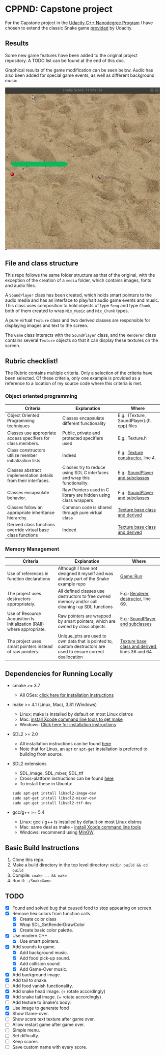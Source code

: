 # CPPND: Capstone project 
For the Capstone project in the [Udacity C++ Nanodegree Program](https://www.udacity.com/course/c-plus-plus-nanodegree--nd213) I have chosen to extend the classic Snake game [provided](https://github.com/udacity/CppND-Capstone-Snake-Game) by Udacity.

## Results 
Some new game features have been added to the original project repository. A TODO list can be found at the end of this doc.

Graphical results of the game modification can be seen below. Audio has also been added for special game events, as well as different background music.

<img src="snake_game.gif"/>

## File and class structure
This repo follows the same folder structure as that of the original, with the exception of the creation of a `media` folder, which contains images, fonts and audio files.

A `SoundPlayer` class has been created, which holds smart pointers to the audio media and has an interface to play/halt audio game events and music. This class uses composition to hold objects of type `Song` and type `Chunk`, both of them created to wrap `Mix_Music` and `Mix_Chunk` types.

A pure virtual `Texture` class and two derived classes are responsible for displaying images and text to the screen.

The `Game` class interacts with the `SoundPlayer` class, and the `Renderer` class contains several `Texture` objects so that it can display these textures on the screen.

## Rubric checklist!
The Rubric contains multiple criteria. Only a selection of the criteria have been selected. Of these criteria, only one example is provided as a reference to a location of my source code where this criteria is met.

### Object oriented programming
|Criteria| Explanation | Where |
| --- | --- | ---|
|Object Oriented Programming techniques| Classes encapsulate different functionality | E.g.: {Texture, SoundPlayer}.{h, cpp} files|
|Classes use appropriate access specifiers for class members.| Public, private and protected specifiers used | E.g.: Texture.h |
|Class constructors utilize member initialization lists.| Indeed | E.g.: [Texture constructor](src/texture.cpp), line 4.|
|Classes abstract implementation details from their interfaces.| Classes try to reduce using SDL C interfaces and wrap this functionality. | E.g.: [SoundPlayer and subclasses](src/soundplayer.h)|
|Classes encapsulate behavior.| Raw Pointers used in C library are hidden using class wrappers| E.g.: [SoundPlayer and subclasses](src/soundplayer.h)|
|Classes follow an appropriate inheritance hierarchy.| Common code is shared through pure virtual class | [Texture base class and derived](src/texture.h)|
|Derived class functions override virtual base class functions| Indeed | [Texture base class and derived](src/texture.h)|

### Memory Management
|Criteria| Explanation | Where |
| --- | --- | ---|
|Use of references in function declarations| Although I have not designed it myself and was already part of the Snake example repo | [Game::Run](src/game.h) |
|The project uses destructors appropriately.| All defined classes use destructors to free owned memory and/or call cleaning-up SDL functions | E.g.: [Renderer destructor](src/renderer.cpp), line 69.|
|Use of Resource Acquisition Is Initialization (RAII) where appropriate.| Raw pointers are wrapped by smart pointers, which are owned by class objects | E.g.: [SoundPlayer and subclasses](src/soundplayer.h)|
|The project uses smart pointers instead of raw pointers.| Unique_ptrs are used to own data that is pointed to, custom destructors are used to ensure correct deallocation | [Texture base class and derived](src/texture.h), lines 36 and 64|

## Dependencies for Running Locally
* cmake >= 3.7
  * All OSes: [click here for installation instructions](https://cmake.org/install/)
* make >= 4.1 (Linux, Mac), 3.81 (Windows)
  * Linux: make is installed by default on most Linux distros
  * Mac: [install Xcode command line tools to get make](https://developer.apple.com/xcode/features/)
  * Windows: [Click here for installation instructions](http://gnuwin32.sourceforge.net/packages/make.htm)
* SDL2 >= 2.0
  * All installation instructions can be found [here](https://wiki.libsdl.org/Installation)
  * Note that for Linux, an `apt` or `apt-get` installation is preferred to building from source.
* SDL2 extensions
  * SDL_image, SDL_mixer, SDL_ttf
  * Cross-platform instructions can be found [here](http://lazyfoo.net/tutorials/SDL/06_extension_libraries_and_loading_other_image_formats/index.php)
  * To install these in Ubuntu:

  ```shell
  sudo apt-get install libsdl2-image-dev
  sudo apt-get install libsdl2-mixer-dev
  sudo apt-get install libsdl2-ttf-dev
  ``` 

* gcc/g++ >= 5.4
  * Linux: gcc / g++ is installed by default on most Linux distros
  * Mac: same deal as make - [install Xcode command line tools](https://developer.apple.com/xcode/features/)
  * Windows: recommend using [MinGW](http://www.mingw.org/)

## Basic Build Instructions

1. Clone this repo.
2. Make a build directory in the top level directory: `mkdir build && cd build`
3. Compile: `cmake .. && make`
4. Run it: `./SnakeGame`.

## TODO

- [x] Found and solved bug that caused food to stop appearing on screen.
- [x] Remove hex colors from function calls
  - [x] Create color class
  - [x] Wrap SDL_SetRenderDrawColor
  - [x] Create basic color palette.
- [x] Use modern C++.
  - [x] Use smart pointers.
- [x] Add sounds to game.
  - [x] Add background music.
  - [x] Add food pick-up sound.
  - [x] Add collision sound.
  - [x] Add Game-Over music.
- [x] Add background image.
- [x] Add tail to snake.
- [ ] Add food vanish functionality.
- [x] Add snake head image. (+ rotate accordingly)
- [x] Add snake tail image. (+ rotate accordingly)
- [ ] Add texture to Snake's body.
- [x] Use image to generate food
- [x] Show Game-over.
- [ ] Show score text texture after game over.
- [ ] Allow restart game after game over.
- [ ] Simple menu.
- [ ] Set difficulty.
- [ ] Keep scores.
- [ ] Save custom name with every score.
